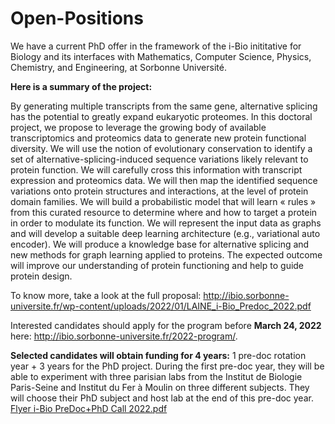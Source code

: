 # Open-Positions

We have a current PhD offer in the framework of the i-Bio inititative for Biology and its interfaces with Mathematics, Computer Science, Physics, Chemistry, and Engineering, at Sorbonne Université.

**Here is a summary of the project:**

By generating multiple transcripts from the same gene, alternative splicing has the potential to greatly expand eukaryotic proteomes. In this doctoral project, we propose to leverage the growing body of available transcriptomics and proteomics data to generate new protein functional diversity. We will use the notion of evolutionary conservation to identify a set of alternative-splicing-induced sequence variations likely relevant to protein function. We will carefully cross this information with transcript expression and proteomics data. We will then map the identified sequence variations onto protein structures and interactions, at the level of protein domain families. We will build a probabilistic model that will learn « rules » from this curated resource to determine where and how to target a protein in order to modulate its function. We will represent the input data as graphs and will develop a suitable deep learning architecture (e.g., variational auto encoder). We will produce a knowledge base for alternative splicing and new methods for graph learning applied to proteins. The expected outcome will improve our understanding of protein functioning and help to guide protein design.

To know more, take a look at the full proposal: http://ibio.sorbonne-universite.fr/wp-content/uploads/2022/01/LAINE_i-Bio_Predoc_2022.pdf

Interested candidates should apply for the program before **March 24, 2022** here: http://ibio.sorbonne-universite.fr/2022-program/.

**Selected candidates will obtain funding for 4 years:** 1 pre-doc rotation year + 3 years for the PhD project. During the first pre-doc year, they will be able to experiment with three parisian labs from the Institut de Biologie Paris-Seine and Institut du Fer à Moulin on three different subjects. They will choose their PhD subject and host lab at the end of this pre-doc year.  
[Flyer i-Bio PreDoc+PhD Call 2022.pdf](https://github.com/PhyloSofS-Team/Open-Positions/files/7903694/Flyer.i-Bio.PreDoc%2BPhD.Call.2022.pdf)
